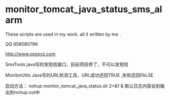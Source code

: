# monitor_tomcat_java_status_sms_alarm

These scripts are used in my work. all it written  by me .


QQ 858080796 


http://www.opsxyz.com




SmsTools      java写的发短信接口，目前项目停了，不可以发短信

MonitorUtils  Java写的URL检测工具，URL成功还回TRUE ,失败还回FALSE

启动方法： nohup monitor_tomcat_java_status.sh 2>&1 & 默认日志内容会到输出到nohup.out中
